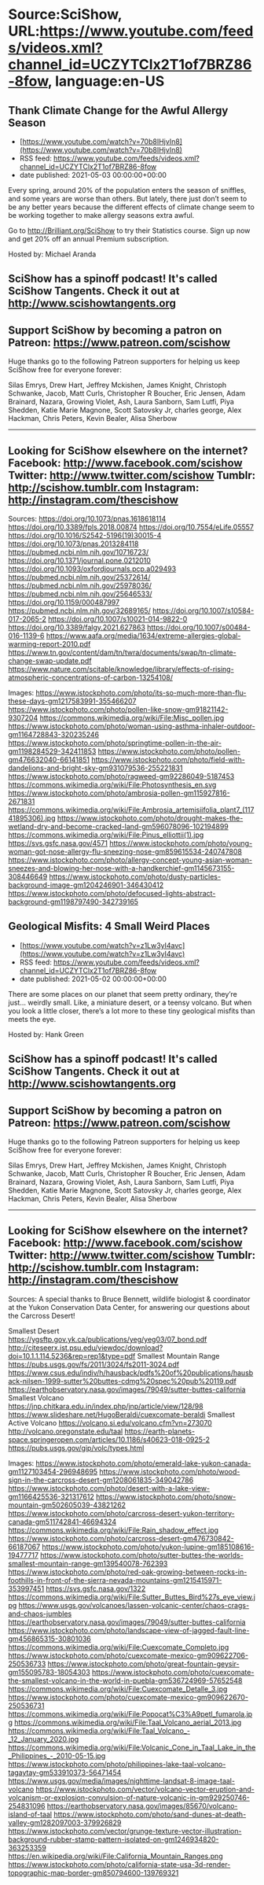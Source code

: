 # Source:SciShow, URL:https://www.youtube.com/feeds/videos.xml?channel_id=UCZYTClx2T1of7BRZ86-8fow, language:en-US

## Thank Climate Change for the Awful Allergy Season
 - [https://www.youtube.com/watch?v=70b8IHjvIn8](https://www.youtube.com/watch?v=70b8IHjvIn8)
 - RSS feed: https://www.youtube.com/feeds/videos.xml?channel_id=UCZYTClx2T1of7BRZ86-8fow
 - date published: 2021-05-03 00:00:00+00:00

Every spring, around 20% of the population enters the season of sniffles, and some years are worse than others. But lately, there just don’t seem to be any better years because the different effects of climate change seem to be working together to make allergy seasons extra awful.

Go to http://Brilliant.org/SciShow to try their Statistics course. Sign up now and get 20% off an annual Premium subscription.

Hosted by: Michael Aranda

SciShow has a spinoff podcast! It's called SciShow Tangents. Check it out at http://www.scishowtangents.org
----------
Support SciShow by becoming a patron on Patreon: https://www.patreon.com/scishow
----------
Huge thanks go to the following Patreon supporters for helping us keep SciShow free for everyone forever:

Silas Emrys, Drew Hart, Jeffrey Mckishen, James Knight, Christoph Schwanke, Jacob, Matt Curls, Christopher R Boucher, Eric Jensen, Adam Brainard, Nazara, Growing Violet, Ash, Laura Sanborn, Sam Lutfi, Piya Shedden, Katie Marie Magnone, Scott Satovsky Jr, charles george, Alex Hackman, Chris Peters, Kevin Bealer, Alisa Sherbow

----------
Looking for SciShow elsewhere on the internet?
Facebook: http://www.facebook.com/scishow
Twitter: http://www.twitter.com/scishow
Tumblr: http://scishow.tumblr.com
Instagram: http://instagram.com/thescishow
----------
Sources:
https://doi.org/10.1073/pnas.1618618114
https://doi.org/10.3389/fpls.2018.00874
https://doi.org/10.7554/eLife.05557
https://doi.org/10.1016/S2542-5196(19)30015-4
https://doi.org/10.1073/pnas.2013284118
https://pubmed.ncbi.nlm.nih.gov/10716723/
https://doi.org/10.1371/journal.pone.0212010
https://doi.org/10.1093/oxfordjournals.pcp.a029493
https://pubmed.ncbi.nlm.nih.gov/25372614/
https://pubmed.ncbi.nlm.nih.gov/25978036/ 
https://pubmed.ncbi.nlm.nih.gov/25646533/ 
https://doi.org/10.1159/000487997 
https://pubmed.ncbi.nlm.nih.gov/32689165/
https://doi.org/10.1007/s10584-017-2065-2 
https://doi.org/10.1007/s10021-014-9822-0
https://doi.org/10.3389/falgy.2021.627863
https://doi.org/10.1007/s00484-016-1139-6 
https://www.aafa.org/media/1634/extreme-allergies-global-warming-report-2010.pdf 
https://www.tn.gov/content/dam/tn/twra/documents/swap/tn-climate-change-swap-update.pdf 
https://www.nature.com/scitable/knowledge/library/effects-of-rising-atmospheric-concentrations-of-carbon-13254108/

Images:
https://www.istockphoto.com/photo/its-so-much-more-than-flu-these-days-gm1217583991-355466207
https://www.istockphoto.com/photo/pollen-like-snow-gm91821142-9307204
https://commons.wikimedia.org/wiki/File:Misc_pollen.jpg
https://www.istockphoto.com/photo/woman-using-asthma-inhaler-outdoor-gm1164728843-320235246
https://www.istockphoto.com/photo/springtime-pollen-in-the-air-gm1198284529-342411853
https://www.istockphoto.com/photo/pollen-gm476632040-66141851
https://www.istockphoto.com/photo/field-with-dandelions-and-bright-sky-gm931079536-255221831
https://www.istockphoto.com/photo/ragweed-gm92286049-5187453
https://commons.wikimedia.org/wiki/File:Photosynthesis_en.svg
https://www.istockphoto.com/photo/ambrosia-pollen-gm115927816-2671831
https://commons.wikimedia.org/wiki/File:Ambrosia_artemisiifolia_plant7_(11741895306).jpg
https://www.istockphoto.com/photo/drought-makes-the-wetland-dry-and-become-cracked-land-gm596078096-102194899
https://commons.wikimedia.org/wiki/File:Pinus_elliottii(1).jpg
https://svs.gsfc.nasa.gov/4571
https://www.istockphoto.com/photo/young-woman-got-nose-allergy-flu-sneezing-nose-gm859615534-240747808
https://www.istockphoto.com/photo/allergy-concept-young-asian-woman-sneezes-and-blowing-her-nose-with-a-handkerchief-gm1145673155-308446649
https://www.istockphoto.com/photo/dusty-particles-background-image-gm1204246901-346430412
https://www.istockphoto.com/photo/defocused-lights-abstract-background-gm1198797490-342739165

## Geological Misfits: 4 Small Weird Places
 - [https://www.youtube.com/watch?v=z1Lw3yI4avc](https://www.youtube.com/watch?v=z1Lw3yI4avc)
 - RSS feed: https://www.youtube.com/feeds/videos.xml?channel_id=UCZYTClx2T1of7BRZ86-8fow
 - date published: 2021-05-02 00:00:00+00:00

There are some places on our planet that seem pretty ordinary, they’re just… weirdly small. Like, a miniature desert, or a teensy volcano. But when you look a little closer, there’s a lot more to these tiny geological misfits than meets the eye.

Hosted by: Hank Green

SciShow has a spinoff podcast! It's called SciShow Tangents. Check it out at http://www.scishowtangents.org
----------
Support SciShow by becoming a patron on Patreon: https://www.patreon.com/scishow
----------
Huge thanks go to the following Patreon supporters for helping us keep SciShow free for everyone forever:

Silas Emrys, Drew Hart, Jeffrey Mckishen, James Knight, Christoph Schwanke, Jacob, Matt Curls, Christopher R Boucher, Eric Jensen, Adam Brainard, Nazara, Growing Violet, Ash, Laura Sanborn, Sam Lutfi, Piya Shedden, Katie Marie Magnone, Scott Satovsky Jr, charles george, Alex Hackman, Chris Peters, Kevin Bealer, Alisa Sherbow

----------
Looking for SciShow elsewhere on the internet?
Facebook: http://www.facebook.com/scishow
Twitter: http://www.twitter.com/scishow
Tumblr: http://scishow.tumblr.com
Instagram: http://instagram.com/thescishow
----------
Sources:
A special thanks to Bruce Bennett, wildlife biologist & coordinator at the Yukon Conservation Data Center, for answering our questions about the Carcross Desert!

Smallest Desert
https://ygsftp.gov.yk.ca/publications/yeg/yeg03/07_bond.pdf
http://citeseerx.ist.psu.edu/viewdoc/download?doi=10.1.1.114.5236&rep=rep1&type=pdf
Smallest Mountain Range
https://pubs.usgs.gov/fs/2011/3024/fs2011-3024.pdf
https://www.csus.edu/indiv/h/hausback/pdfs%20of%20publications/hausback-nilsen-1999-sutter%20buttes-cdmg%20spec%20pub%20119.pdf
https://earthobservatory.nasa.gov/images/79049/sutter-buttes-california
Smallest Volcano
https://jnp.chitkara.edu.in/index.php/jnp/article/view/128/98
https://www.slideshare.net/HugoBeraldi/cuexcomate-beraldi
Smallest Active Volcano
https://volcano.si.edu/volcano.cfm?vn=273070
http://volcano.oregonstate.edu/taal
https://earth-planets-space.springeropen.com/articles/10.1186/s40623-018-0925-2
https://pubs.usgs.gov/gip/volc/types.html

Images:
https://www.istockphoto.com/photo/emerald-lake-yukon-canada-gm1127103454-296948695
https://www.istockphoto.com/photo/wood-sign-in-the-carcross-desert-gm1208061835-349042786
https://www.istockphoto.com/photo/desert-with-a-lake-view-gm1166425536-321317612
https://www.istockphoto.com/photo/snow-mountain-gm502605039-43821262
https://www.istockphoto.com/photo/carcross-desert-yukon-territory-canada-gm511742841-46694324
https://commons.wikimedia.org/wiki/File:Rain_shadow_effect.jpg
https://www.istockphoto.com/photo/carcross-desert-gm476730842-66187067
https://www.istockphoto.com/photo/yukon-lupine-gm185108616-19477717
https://www.istockphoto.com/photo/sutter-buttes-the-worlds-smallest-mountain-range-gm139540078-762393
https://www.istockphoto.com/photo/red-oak-growing-between-rocks-in-foothills-in-front-of-the-sierra-nevada-mountains-gm1215415971-353997451
https://svs.gsfc.nasa.gov/1322
https://commons.wikimedia.org/wiki/File:Sutter_Buttes_Bird%27s_eye_view.jpg
https://www.usgs.gov/volcanoes/lassen-volcanic-center/chaos-crags-and-chaos-jumbles
https://earthobservatory.nasa.gov/images/79049/sutter-buttes-california
https://www.istockphoto.com/photo/landscape-view-of-jagged-fault-line-gm456865315-30801036
https://commons.wikimedia.org/wiki/File:Cuexcomate_Completo.jpg
https://www.istockphoto.com/photo/cuexcomate-mexico-gm909622706-250536733
https://www.istockphoto.com/photo/great-fountain-geysir-gm155095783-18054303
https://www.istockphoto.com/photo/cuexcomate-the-smallest-volcano-in-the-world-in-puebla-gm536724969-57652548
https://commons.wikimedia.org/wiki/File:Cuexcomate_Detalle_3.jpg
https://www.istockphoto.com/photo/cuexcomate-mexico-gm909622670-250536731
https://commons.wikimedia.org/wiki/File:Popocat%C3%A9petl_fumarola.jpg
https://commons.wikimedia.org/wiki/File:Taal_Volcano_aerial_2013.jpg
https://commons.wikimedia.org/wiki/File:Taal_Volcano_-_12_January_2020.jpg
https://commons.wikimedia.org/wiki/File:Volcanic_Cone_in_Taal_Lake_in_the_Philippines_-_2010-05-15.jpg
https://www.istockphoto.com/photo/philippines-lake-taal-volcano-tagaytay-gm533910373-56471454
https://www.usgs.gov/media/images/nighttime-landsat-8-image-taal-volcano
https://www.istockphoto.com/vector/volcano-vector-eruption-and-volcanism-or-explosion-convulsion-of-nature-volcanic-in-gm929250746-254831096
https://earthobservatory.nasa.gov/images/85670/volcano-island-of-taal
https://www.istockphoto.com/photo/sand-dunes-at-death-valley-gm1282097003-379926829
https://www.istockphoto.com/vector/grunge-texture-vector-illustration-background-rubber-stamp-pattern-isolated-on-gm1246934820-363253359
https://en.wikipedia.org/wiki/File:California_Mountain_Ranges.png
https://www.istockphoto.com/photo/california-state-usa-3d-render-topographic-map-border-gm850794600-139769321

